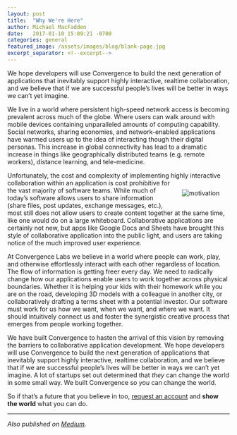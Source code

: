 ```yaml
---
layout: post
title:  "Why We're Here"
author: Michael MacFadden
date:   2017-01-10 15:09:21 -0700
categories: general
featured_image: /assets/images/blog/blank-page.jpg
excerpt_separator: <!--excerpt-->
---
```

We hope developers will use Convergence to build the next generation of applications that inevitably support highly interactive, realtime collaboration, and we believe that if we are successful people’s lives will be better in ways we can’t yet imagine.
<!--excerpt-->

We live in a world where persistent high-speed network access is becoming prevalent across much of the globe. Where users can walk around with mobile devices containing unparalleled amounts of computing capability. Social networks, sharing economies, and network-enabled applications have warmed users up to the idea of interacting though their digital personas. This increase in global connectivity has lead to a dramatic increase in things like geographically distributed teams (e.g. remote workers), distance learning, and tele-medicine.

Unfortunately, the cost and complexity of implementing highly interactive collaboration <img src="https://convergencelabs.com/wp-content/uploads/2017/01/motivation.svg" alt="motivation" style="float: right; margin: 23px;"> within an application is cost prohibitive for the vast majority of software teams. While much of today’s software allows users to share information (share files, post updates, exchange messages, etc.), most still does not allow users to create content together at the same time, like one would do on a large whiteboard. Collaborative applications are certainly not new, but apps like Google Docs and Sheets have brought this style of collaborative application into the public light, and users are taking notice of the much improved user experience.

At Convergence Labs we believe in a world where people can work, play, and otherwise effortlessly interact with each other regardless of location. The flow of information is getting freer every day. We need to radically change how our applications enable users to work together across physical boundaries. Whether it is helping your kids with their homework while you are on the road, developing 3D models with a colleague in another city, or collaboratively drafting a terms sheet with a potential investor. Our software must work for us how we want, when we want, and where we want. It should intuitively connect us and foster the synergistic creative process that emerges from people working together.

We have built Convergence to hasten the arrival of this vision by removing the barriers to collaborative application development. We hope developers will use Convergence to build the next generation of applications that inevitably support highly interactive, realtime collaboration, and we believe that if we are successful people’s lives will be better in ways we can’t yet imagine. A lot of startups set out determined that _they_ can change the world in some small way. We built Convergence so _you_ can change the world.

So if that’s a future that you believe in too, [request an account](http://admin.convergence.io/request-invite) and **show the world** what you can do.

* * *

_Also published on [Medium](https://medium.com/convergence-labs/why-were-here-d81abe118354)._
